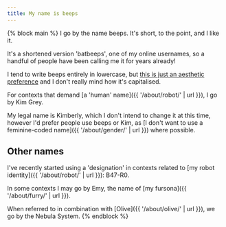 ```yaml
---
title: My name is beeps
---
```


{% block main %}
I go by the name beeps. It's short, to the point, and I like it.

It's a shortened version 'batbeeps', one of my online usernames, so a handful of people have been calling me it for years already!

I tend to write beeps entirely in lowercase, but [this is just an aesthetic preference](https://tweets.beeps.website/1592264839778340864/) and I don't really mind how it's capitalised.

For contexts that demand [a 'human' name]({{ '/about/robot/' | url }}), I go by Kim Grey.

My legal name is Kimberly, which I don't intend to change it at this time, however I'd prefer people use beeps or Kim, as [I don't want to use a feminine-coded name]({{ '/about/gender/' | url }}) where possible.

## Other names

I've recently started using a 'designation' in contexts related to [my robot identity]({{ '/about/robot/' | url }}): B47&zwj;-&zwj;R0.

In some contexts I may go by Emy, the name of [my fursona]({{ '/about/furry/' | url }}).

When referred to in combination with [Olive]({{ '/about/olive/' | url }}), we go by the Nebula System.
{% endblock %}
